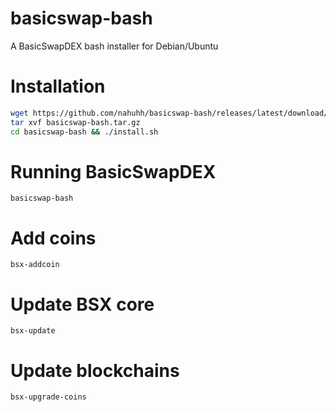 # basicswap-bash
A BasicSwapDEX bash installer for Debian/Ubuntu

# Installation
```bash
wget https://github.com/nahuhh/basicswap-bash/releases/latest/download/basicswap-bash.tar.gz
tar xvf basicswap-bash.tar.gz
cd basicswap-bash && ./install.sh
```
# Running BasicSwapDEX
`basicswap-bash`

# Add coins
`bsx-addcoin`
# Update BSX core
`bsx-update`
# Update blockchains
`bsx-upgrade-coins`
